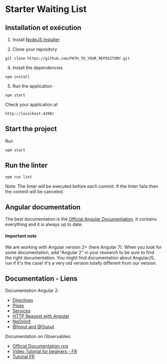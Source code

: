 # Starter Waiting List

## Installation et exécution

1) Install [NodeJS Installer](https://nodejs.org/en/download/)

2) Clone your repository

```
git clone https://github.com/PATH_TO_YOUR_REPOSITORY.git
```

4) Install the dependencies

```
npm install
```

5) Run the application

```
npm start
```

Check your application at

```
http://localhost:4200/
```

## Start the project

Run 

```
npm start
```


## Run the linter

```
npm run lint
```

Note: The linter will be executed before each commit. If the linter fails then the commit will be canceled.

## Angular documentation

The best documentation is the [Official Angular Documentation](https://angular.io/docs). 
It contains everything and it is always up to date.

#### Important note 
We are working with Angular version 2+ (here Angular 7). When you look for some documentation, add "Angular 2" in your 
research to be sure to find the right documentation. You might find documentation about AngularJS, run if it's the case! 
It's a very old version totally different from our version.

## Documentation - Liens

Documentation Angular 2: 

- [Directives](https://angular.io/docs/ts/latest/guide/attribute-directives.html)
- [Pipes](https://angular.io/docs/ts/latest/guide/pipes.html)
- [Services](https://angular.io/docs/ts/latest/tutorial/toh-pt4.html)
- [HTTP Request with Angular](https://angular.io/docs/ts/latest/guide/server-communication.html)
- [NgOnInit](https://angular.io/docs/ts/latest/tutorial/toh-pt4.html#the-ngoninit-lifecycle-hook)
- [@Input and @Ouput](https://angular.io/docs/ts/latest/cookbook/component-communication.html)

Documentation on Observables:

- [Official Documentation rxjs](http://reactivex.io/rxjs/class/es6/Observable.js~Observable.html)
- [Video Tutorial for beginers - FR](http://www.meanjs.fr/rxjs-tutoriel-1-creer-un-observable/)
- [Tutorial FR](http://home.heeere.com/tech-intro-programmation-reactive.html)
<!-- npm i -D == npm install --save-dev -->